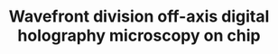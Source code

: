 ---
title: "Wavefront division off-axis digital holography microscopy on chip"
collection: publications
permalink: /publication/2018_Bianco_Speckle_2018:_VII_International_Conference_on_Speckle_Metrology
Year: 2018
venue: 'nan'
DOI: '10.1117/12.2319306'
---